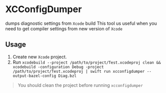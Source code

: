 # XCConfigDumper

dumps diagnostic settings from `Xcode` build
This tool us useful when you need to get compiler settings from new version of `Xcode`

## Usage

1. Create new `Xcode` project.
2. Run `xcodebuild --project /path/to/project/Test.xcodeproj clean && xcodebuild -configuration Debug -project /path/to/project/Test.xcodeproj | swift run xcconfigdumper --output-bazel-config Diag.bzl`

> You should clean the project before running `xcconfigdumper`

